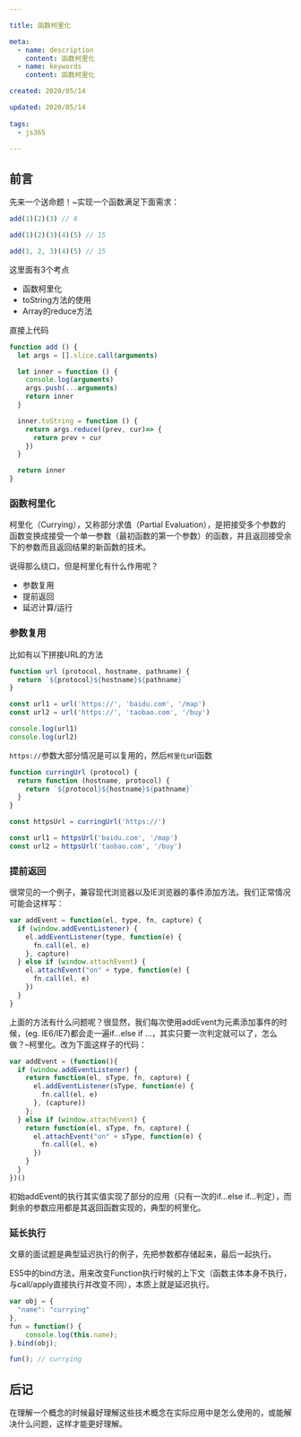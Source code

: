 ```yaml
---

title: 函数柯里化

meta:
  - name: description
    content: 函数柯里化
  - name: keywords
    content: 函数柯里化

created: 2020/05/14

updated: 2020/05/14
 
tags:
  - js365

---
```

## 前言
先来一个送命题！~实现一个函数满足下面需求：
```js
add(1)(2)(3) // 6

add(1)(2)(3)(4)(5) // 15

add(1, 2, 3)(4)(5) // 15
```

这里面有3个考点
- 函数柯里化
- toString方法的使用
- Array的reduce方法

直接上代码
```js
function add () {
  let args = [].slice.call(arguments)

  let inner = function () {
    console.log(arguments)
    args.push(...arguments)
    return inner
  }

  inner.toString = function () {
    return args.reduce((prev, cur)=> {
      return prev + cur
    })
  }

  return inner
}
```

### 函数柯里化
柯里化（Currying），又称部分求值（Partial Evaluation），是把接受多个参数的函数变换成接受一个单一参数（最初函数的第一个参数）的函数，并且返回接受余下的参数而且返回结果的新函数的技术。

说得那么绕口，但是柯里化有什么作用呢？

- 参数复用
- 提前返回
- 延迟计算/运行

### 参数复用
比如有以下拼接URL的方法
```js
function url (protocol, hostname, pathname) {
  return `${protocol}${hostname}${pathname}`
}

const url1 = url('https://', 'baidu.com', '/map')
const url2 = url('https://', 'taobao.com', '/buy')

console.log(url1)
console.log(url2)
```

`https://`参数大部分情况是可以复用的，然后`柯里化`url函数

```js
function curringUrl (protocol) {
  return function (hostname, protocol) {
    return `${protocol}${hostname}${pathname}`
  }
}

const httpsUrl = curringUrl('https://')

const url1 = httpsUrl('baidu.com', '/map')
const url2 = httpsUrl('taobao.com', '/buy')
```

### 提前返回
很常见的一个例子，兼容现代浏览器以及IE浏览器的事件添加方法。我们正常情况可能会这样写：

```js
var addEvent = function(el, type, fn, capture) {
  if (window.addEventListener) {
    el.addEventListener(type, function(e) {
      fn.call(el, e)
    }, capture)
  } else if (window.attachEvent) {
    el.attachEvent("on" + type, function(e) {
      fn.call(el, e)
    })
  } 
}
```
上面的方法有什么问题呢？很显然，我们每次使用addEvent为元素添加事件的时候，(eg. IE6/IE7)都会走一遍if...else if ...，其实只要一次判定就可以了，怎么做？–柯里化。改为下面这样子的代码：

```js
var addEvent = (function(){
  if (window.addEventListener) {
    return function(el, sType, fn, capture) {
      el.addEventListener(sType, function(e) {
        fn.call(el, e)
      }, (capture))
    };
  } else if (window.attachEvent) {
    return function(el, sType, fn, capture) {
      el.attachEvent("on" + sType, function(e) {
        fn.call(el, e)
      })
    }
  }
})()
```

初始addEvent的执行其实值实现了部分的应用（只有一次的if...else if...判定），而剩余的参数应用都是其返回函数实现的，典型的柯里化。

### 延长执行
文章的面试题是典型延迟执行的例子，先把参数都存储起来，最后一起执行。

ES5中的bind方法，用来改变Function执行时候的上下文（函数主体本身不执行，与call/apply直接执行并改变不同），本质上就是延迟执行。
```js
var obj = {
  "name": "currying" 
},
fun = function() {
    console.log(this.name);
}.bind(obj);

fun(); // currying
```

## 后记
在理解一个概念的时候最好理解这些技术概念在实际应用中是怎么使用的，或能解决什么问题，这样才能更好理解。